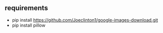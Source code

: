 ## requirements

- pip install https://github.com/Joeclinton1/google-images-download.git
- pip install pillow
